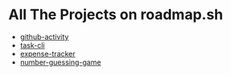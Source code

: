 # All The Projects on roadmap.sh
- [github-activity](https://roadmap.sh/projects/github-user-activity)
- [task-cli](https://roadmap.sh/projects/task-tracker)
- [expense-tracker](https://roadmap.sh/projects/expense-tracker)
- [number-guessing-game](https://roadmap.sh/projects/number-guessing-game)